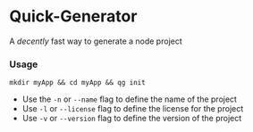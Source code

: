 # Quick-Generator

A *decently* fast way to generate a node project

### Usage

`mkdir myApp && cd myApp && qg init`

- Use the `-n`  or `--name` flag to define the name of the project
- Use `-l` or `--license` flag to define the license for the project
- Use `-v` or `--version` flag to define the version of the project

